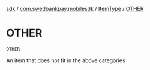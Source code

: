 [sdk](../../index.md) / [com.swedbankpay.mobilesdk](../index.md) / [ItemType](index.md) / [OTHER](./-o-t-h-e-r.md)

# OTHER

`OTHER`

An item that does not fit in the above categories

